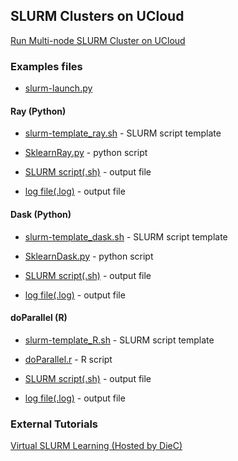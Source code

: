 ## SLURM Clusters on UCloud 

[Run Multi-node SLURM Cluster on UCloud](https://github.com/CBS-HPC/UCloud_SlurmCluster/blob/main/SLURM.ipynb)

### Examples files
- [slurm-launch.py](/SLURM_deployment/slurm-launch.py)

#### Ray (Python)
 - [slurm-template_ray.sh](/SLURM_deployment/slurm-template_ray.sh) - SLURM script template
  
 - [SklearnRay.py](/SLURM_scripts/SklearnRay.py) - python script
 
 - [SLURM script(.sh)]() - output file
 
 - [log file(.log)]() - output file

#### Dask (Python)
 - [slurm-template_dask.sh](/SLURM_deployment/slurm-template_dask.sh) - SLURM script template
 
 - [SklearnDask.py](/SLURM_scripts/SklearnDask.py) - python script

 - [SLURM script(.sh)]()  - output file

 - [log file(.log)]() - output file

#### doParallel (R)

 - [slurm-template_R.sh](/SLURM_deployment/slurm-template_R.sh) - SLURM script template
 
 - [doParallel.r](/SLURM_scripts/doParallel.r) - R script
 
 - [SLURM script(.sh)]() - output file

 - [log file(.log)]() - output file


### External Tutorials
[Virtual SLURM Learning (Hosted by DieC)](https://deic.dk/en/news/2022-11-21/virtual-slurm-learning-environment-ready)
